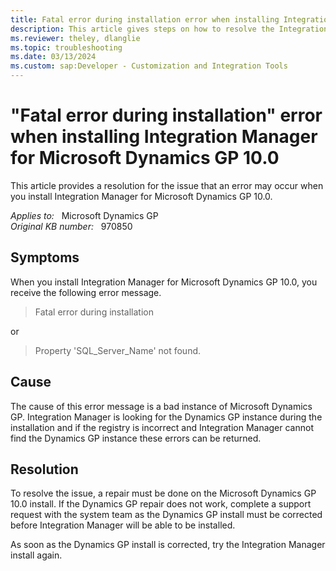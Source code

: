 ```yaml
---
title: Fatal error during installation error when installing Integration Manager
description: This article gives steps on how to resolve the Integration Manger for Microsoft Dynamics GP error messages.
ms.reviewer: theley, dlanglie
ms.topic: troubleshooting
ms.date: 03/13/2024
ms.custom: sap:Developer - Customization and Integration Tools
---
```

# "Fatal error during installation" error when installing Integration Manager for Microsoft Dynamics GP 10.0

This article provides a resolution for the issue that an error may occur when you install Integration Manager for Microsoft Dynamics GP 10.0.

_Applies to:_ &nbsp; Microsoft Dynamics GP  
_Original KB number:_ &nbsp; 970850

## Symptoms

When you install Integration Manager for Microsoft Dynamics GP 10.0, you receive the following error message.

> Fatal error during installation

or

> Property 'SQL_Server_Name' not found.

## Cause

The cause of this error message is a bad instance of Microsoft Dynamics GP. Integration Manager is looking for the Dynamics GP instance during the installation and if the registry is incorrect and Integration Manager cannot find the Dynamics GP instance these errors can be returned.

## Resolution

To resolve the issue, a repair must be done on the Microsoft Dynamics GP 10.0 install. If the Dynamics GP repair does not work, complete a support request with the system team as the Dynamics GP install must be corrected before Integration Manager will be able to be installed.

As soon as the Dynamics GP install is corrected, try the Integration Manager install again.

